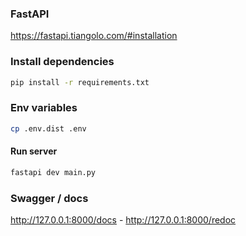 ### FastAPI
https://fastapi.tiangolo.com/#installation

### Install dependencies
```bash
pip install -r requirements.txt
```

### Env variables
```bash
cp .env.dist .env
```

#### Run server
```bash
fastapi dev main.py
```

### Swagger / docs
http://127.0.0.1:8000/docs - http://127.0.0.1:8000/redoc

